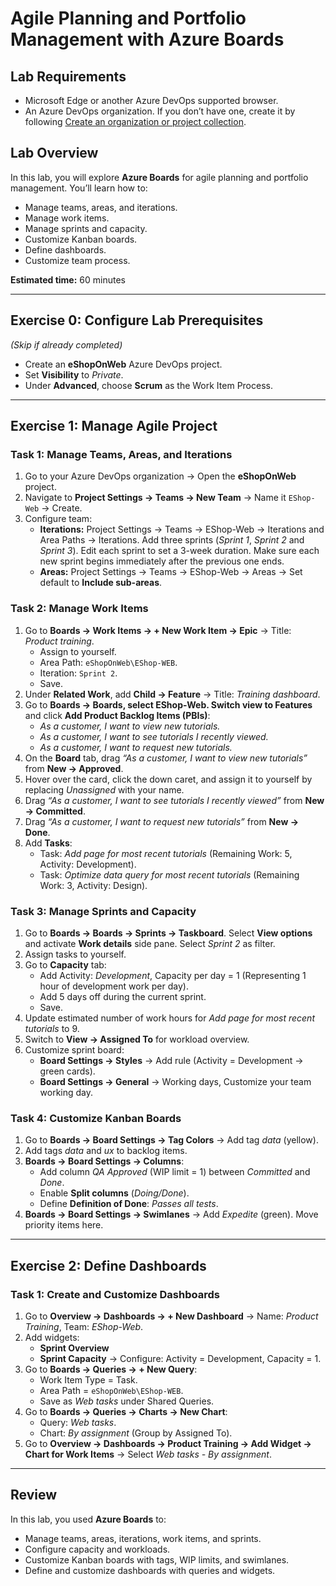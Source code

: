 # **Agile Planning and Portfolio Management with Azure Boards**

## **Lab Requirements**
- Microsoft Edge or another Azure DevOps supported browser.
- An Azure DevOps organization. If you don’t have one, create it by following [Create an organization or project collection](https://learn.microsoft.com/azure/devops/organizations/accounts/create-organization).

## **Lab Overview**
In this lab, you will explore **Azure Boards** for agile planning and portfolio management. You’ll learn how to:
- Manage teams, areas, and iterations.
- Manage work items.
- Manage sprints and capacity.
- Customize Kanban boards.
- Define dashboards.
- Customize team process.

**Estimated time:** 60 minutes

---

## **Exercise 0: Configure Lab Prerequisites**
*(Skip if already completed)*

- Create an **eShopOnWeb** Azure DevOps project.
- Set **Visibility** to *Private*.
- Under **Advanced**, choose **Scrum** as the Work Item Process.

---

## **Exercise 1: Manage Agile Project**

### **Task 1: Manage Teams, Areas, and Iterations**
1. Go to your Azure DevOps organization → Open the **eShopOnWeb** project.
2. Navigate to **Project Settings → Teams → New Team** → Name it `EShop-Web` → Create.
3. Configure team:
   - **Iterations:** Project Settings → Teams → EShop-Web → Iterations and Area Paths → Iterations. Add three sprints (*Sprint 1*, *Sprint 2* and *Sprint 3*). Edit each sprint to set a 3-week duration. Make sure each new sprint begins immediately after the previous one ends.
   - **Areas:** Project Settings → Teams → EShop-Web → Areas → Set default to **Include sub-areas**.

### **Task 2: Manage Work Items**
1. Go to **Boards → Work Items → + New Work Item → Epic** → Title: *Product training*.
   - Assign to yourself.
   - Area Path: `eShopOnWeb\EShop-WEB`.
   - Iteration: `Sprint 2`.
   - Save.
2. Under **Related Work**, add **Child → Feature** → Title: *Training dashboard*.
3. Go to **Boards → Boards, select **EShop-Web**. Switch view to Features** and click **Add Product Backlog Items (PBIs)**:
   - *As a customer, I want to view new tutorials.*
   - *As a customer, I want to see tutorials I recently viewed.*
   - *As a customer, I want to request new tutorials.*
4. On the **Board** tab, drag *“As a customer, I want to view new tutorials”* from **New → Approved**.  
5. Hover over the card, click the down caret, and assign it to yourself by replacing *Unassigned* with your name.  
6. Drag *“As a customer, I want to see tutorials I recently viewed”* from **New → Committed**.  
7. Drag *“As a customer, I want to request new tutorials”* from **New → Done**.
8. Add **Tasks**:
   - Task: *Add page for most recent tutorials* (Remaining Work: 5, Activity: Development).
   - Task: *Optimize data query for most recent tutorials* (Remaining Work: 3, Activity: Design).

### **Task 3: Manage Sprints and Capacity**
1. Go to **Boards → Boards → Sprints → Taskboard**. Select **View options** and activate **Work details** side pane. Select *Sprint 2* as filter.
2. Assign tasks to yourself.
3. Go to **Capacity** tab:
   - Add Activity: *Development*, Capacity per day = 1 (Representing 1 hour of development work per day).
   - Add 5 days off during the current sprint.
   - Save.
4. Update estimated number of work hours for *Add page for most recent tutorials* to 9.
5. Switch to **View → Assigned To** for workload overview.
6. Customize sprint board:
   - **Board Settings → Styles** → Add rule (Activity = Development → green cards).
   - **Board Settings → General** →  Working days, Customize your team working day.

### **Task 4: Customize Kanban Boards**
1. Go to **Boards → Board Settings → Tag Colors** → Add tag *data* (yellow).
2. Add tags *data* and *ux* to backlog items.
3. **Boards → Board Settings → Columns**:
   - Add column *QA Approved* (WIP limit = 1) between *Committed* and *Done*.
   - Enable **Split columns** (*Doing/Done*).
   - Define **Definition of Done**: *Passes all tests*.
4. **Boards → Board Settings → Swimlanes** → Add *Expedite* (green). Move priority items here.

---

## **Exercise 2: Define Dashboards**

### **Task 1: Create and Customize Dashboards**
1. Go to **Overview → Dashboards → + New Dashboard** → Name: *Product Training*, Team: *EShop-Web*.
2. Add widgets:
   - **Sprint Overview**
   - **Sprint Capacity** → Configure: Activity = Development, Capacity = 1.
3. Go to **Boards → Queries → + New Query**:
   - Work Item Type = Task.
   - Area Path = `eShopOnWeb\EShop-WEB`.
   - Save as *Web tasks* under Shared Queries.
4. Go to **Boards → Queries → Charts → New Chart**:
   - Query: *Web tasks*.
   - Chart: *By assignment* (Group by Assigned To).
5. Go to **Overview → Dashboards → Product Training → Add Widget → Chart for Work Items** → Select *Web tasks - By assignment*.

---

## **Review**
In this lab, you used **Azure Boards** to:
- Manage teams, areas, iterations, work items, and sprints.
- Configure capacity and workloads.
- Customize Kanban boards with tags, WIP limits, and swimlanes.
- Define and customize dashboards with queries and widgets.
